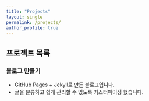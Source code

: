 ```yaml
---
title: "Projects"
layout: single
permalink: /projects/
author_profile: true
---
```


## 프로젝트 목록

### 블로그 만들기
- GitHub Pages + Jekyll로 만든 블로그입니다.
- 글을 분류하고 쉽게 관리할 수 있도록 커스터마이징 했습니다.
